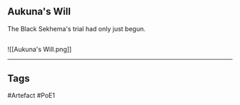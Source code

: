 ## Aukuna's Will
The Black Sekhema's trial had only just begun.
##
![[Aukuna's Will.png]]

---
## Tags
#Artefact
#PoE1
